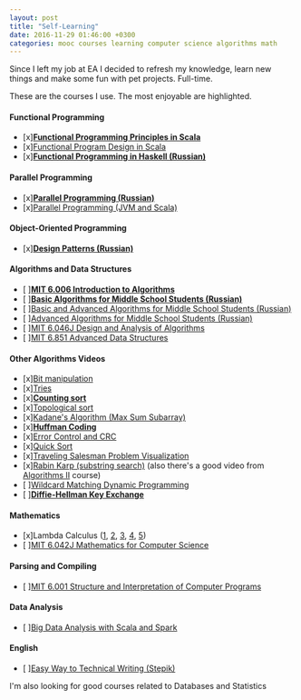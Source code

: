 ```yaml
---
layout: post
title: "Self-Learning"
date: 2016-11-29 01:46:00 +0300
categories: mooc courses learning computer science algorithms math
---
```


Since I left my job at EA I decided to refresh my knowledge, learn new things and make some fun with pet projects. Full-time.

These are the courses I use. The most enjoyable are highlighted.

#### Functional Programming
- [x][**Functional Programming Principles in Scala**](https://www.coursera.org/learn/progfun1)
- [x][Functional Program Design in Scala](https://www.coursera.org/learn/progfun2)
- [x][**Functional Programming in Haskell (Russian)**](https://stepik.org/course/Функциональное-программирование-на-языке-Haskell-75/)

#### Parallel Programming
- [x][**Parallel Programming (Russian)**](https://www.youtube.com/playlist?list=PLlb7e2G7aSpQCPeKTcVBHJns_JOxrc_fT)
- [x][Parallel Programming (JVM and Scala)](https://www.coursera.org/learn/parprog1)

#### Object-Oriented Programming
- [x][**Design Patterns (Russian)**](https://www.youtube.com/playlist?list=PLmqFxxywkatStbd9hdzVOS1hZa9dc56k4)

#### Algorithms and Data Structures
- [ ][**MIT 6.006 Introduction to Algorithms**](https://www.youtube.com/watch?v=HtSuA80QTyo&list=PLUl4u3cNGP61Oq3tWYp6V_F-5jb5L2iHb)
- [ ][**Basic Algorithms for Middle School Students (Russian)**](https://www.youtube.com/watch?v=npV3mOIZJNc&list=PLDrmKwRSNx7KcHxyf9hSmF3fTLKSwujkM)
- [ ][Basic and Advanced Algorithms for Middle School Students (Russian) ](https://www.youtube.com/watch?v=fEdSfA8s0eo&list=PLDrmKwRSNx7Jl8Fon2wRh4tCV3PeBUKmf)
- [ ][Advanced Algorithms for Middle School Students (Russian)](https://www.youtube.com/watch?v=r79FAtDZYpY&list=PLDrmKwRSNx7IYXDzTbe6eZbSaKKHKtItb)
- [ ][MIT 6.046J Design and Analysis of Algorithms](https://www.youtube.com/watch?v=2P-yW7LQr08&list=PLUl4u3cNGP6317WaSNfmCvGym2ucw3oGp)
- [ ][MIT 6.851 Advanced Data Structures](https://www.youtube.com/watch?v=T0yzrZL1py0&list=PLUl4u3cNGP61hsJNdULdudlRL493b-XZf)

#### Other Algorithms Videos
  - [x][Bit manipulation](https://www.youtube.com/watch?v=NLKQEOgBAnw)
  - [x][Tries](https://www.youtube.com/watch?v=zIjfhVPRZCg)
  - [x][**Counting sort**](https://www.youtube.com/watch?v=7zuGmKfUt7s)
  - [x][Topological sort](https://www.youtube.com/watch?v=ddTC4Zovtbc)
  - [x][Kadane's Algorithm (Max Sum Subarray)](https://www.youtube.com/watch?v=86CQq3pKSUw)
  - [x][**Huffman Coding**](https://www.youtube.com/watch?v=ZdooBTdW5bM)
  - [x][Error Control and CRC](https://www.youtube.com/watch?v=LL2QpP4k_HE)
  - [x][Quick Sort](https://www.youtube.com/watch?v=3OLTJlwyIqQ)
  - [x][Traveling Salesman Problem Visualization](https://www.youtube.com/watch?v=SC5CX8drAtU)
  - [x][Rabin Karp (substring search)](https://www.youtube.com/watch?v=H4VrKHVG5qI) (also there's a good video from [Algorithms II](https://www.coursera.org/learn/java-data-structures-algorithms-2) course)
  - [ ][Wildcard Matching Dynamic Programming](https://www.youtube.com/watch?v=3ZDZ-N0EPV0)
  - [ ][**Diffie-Hellman Key Exchange**](https://www.youtube.com/watch?v=YEBfamv-_do)

#### Mathematics
- [x]Lambda Calculus ([1](https://www.youtube.com/watch?v=S_WzF6BHadc), [2](https://www.youtube.com/watch?v=bEnFk_FBi3E), [3](https://www.youtube.com/watch?v=v1IlyzxP6Sg), [4](https://www.youtube.com/watch?v=Mg1pxUKeWCk), [5](https://www.youtube.com/watch?v=3h0-p4SDHig))
- [ ][MIT 6.042J Mathematics for Computer Science](https://www.youtube.com/watch?v=L3LMbpZIKhQ&list=PLB7540DEDD482705B)

#### Parsing and Compiling
- [ ][MIT 6.001 Structure and Interpretation of Computer Programs](https://www.youtube.com/watch?v=2Op3QLzMgSY&list=PL8FE88AA54363BC46)

#### Data Analysis
- [ ][Big Data Analysis with Scala and Spark](https://www.coursera.org/learn/big-data-analysys)

#### English
- [ ][Easy Way to Technical Writing (Stepik)](https://stepik.org/course/Easy-way-to-technical-writing-684/)

I'm also looking for good courses related to Databases and Statistics
